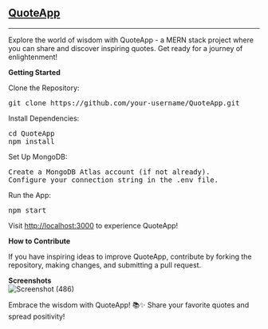 <h2><b><a href="https://quoteapp-shubham.netlify.app/" target="_blank" >QuoteApp</a></b></h2>
<hr>
<p>Explore the world of wisdom with QuoteApp - a MERN stack project where you can share and discover inspiring quotes. Get ready for a journey of enlightenment!</p>

<b>Getting Started</b><br>
<p>Clone the Repository:</p>
<pre>
git clone https://github.com/your-username/QuoteApp.git
</pre>

<p>Install Dependencies:</p>
<pre>
cd QuoteApp
npm install
</pre>

<p>Set Up MongoDB:</p>
<pre>
Create a MongoDB Atlas account (if not already).
Configure your connection string in the .env file.
</pre>

<p>Run the App:</p>
<pre>
npm start
</pre>

<p>Visit <a href="http://localhost:3000" target="_blank">http://localhost:3000</a> to experience QuoteApp!</p>

<b>How to Contribute</b><br>
<p>If you have inspiring ideas to improve QuoteApp, contribute by forking the repository, making changes, and submitting a pull request.</p>

<b>Screenshots</b><br>
![Screenshot (486)](https://github.com/Shubhithebeast/QuoteApp/assets/71927968/54d20345-2bfd-4740-a7d3-177d3ca346ba)


<p>Embrace the wisdom with QuoteApp! 📚✨ Share your favorite quotes and spread positivity!</p>
</html>
